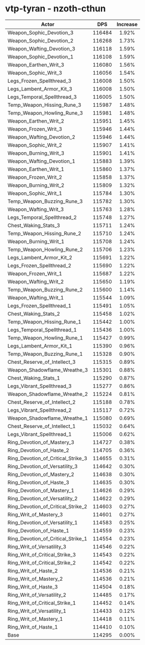 # vtp-tyran - nzoth-cthun
| Actor | DPS | Increase |
|---|:---:|:---:|
|Weapon_Sophic_Devotion_3|116484|1.92%|
|Weapon_Sophic_Devotion_2|116268|1.73%|
|Weapon_Wafting_Devotion_3|116118|1.59%|
|Weapon_Sophic_Devotion_1|116108|1.59%|
|Weapon_Earthen_Writ_3|116080|1.56%|
|Weapon_Sophic_Writ_3|116056|1.54%|
|Legs_Frozen_Spellthread_3|116008|1.50%|
|Legs_Lambent_Armor_Kit_3|116008|1.50%|
|Legs_Temporal_Spellthread_3|116005|1.50%|
|Temp_Weapon_Hissing_Rune_3|115987|1.48%|
|Temp_Weapon_Howling_Rune_3|115981|1.48%|
|Weapon_Earthen_Writ_2|115951|1.45%|
|Weapon_Frozen_Writ_3|115946|1.44%|
|Weapon_Wafting_Devotion_2|115946|1.44%|
|Weapon_Sophic_Writ_2|115907|1.41%|
|Weapon_Burning_Writ_3|115901|1.41%|
|Weapon_Wafting_Devotion_1|115883|1.39%|
|Weapon_Earthen_Writ_1|115860|1.37%|
|Weapon_Frozen_Writ_2|115858|1.37%|
|Weapon_Burning_Writ_2|115809|1.32%|
|Weapon_Sophic_Writ_1|115784|1.30%|
|Temp_Weapon_Buzzing_Rune_3|115782|1.30%|
|Weapon_Wafting_Writ_3|115763|1.28%|
|Legs_Temporal_Spellthread_2|115748|1.27%|
|Chest_Waking_Stats_3|115711|1.24%|
|Temp_Weapon_Hissing_Rune_2|115710|1.24%|
|Weapon_Burning_Writ_1|115708|1.24%|
|Temp_Weapon_Howling_Rune_2|115706|1.23%|
|Legs_Lambent_Armor_Kit_2|115691|1.22%|
|Legs_Frozen_Spellthread_2|115690|1.22%|
|Weapon_Frozen_Writ_1|115687|1.22%|
|Weapon_Wafting_Writ_2|115650|1.19%|
|Temp_Weapon_Buzzing_Rune_2|115600|1.14%|
|Weapon_Wafting_Writ_1|115544|1.09%|
|Legs_Frozen_Spellthread_1|115491|1.05%|
|Chest_Waking_Stats_2|115458|1.02%|
|Temp_Weapon_Hissing_Rune_1|115442|1.00%|
|Legs_Temporal_Spellthread_1|115436|1.00%|
|Temp_Weapon_Howling_Rune_1|115427|0.99%|
|Legs_Lambent_Armor_Kit_1|115390|0.96%|
|Temp_Weapon_Buzzing_Rune_1|115328|0.90%|
|Chest_Reserve_of_Intellect_3|115315|0.89%|
|Weapon_Shadowflame_Wreathe_3|115301|0.88%|
|Chest_Waking_Stats_1|115290|0.87%|
|Legs_Vibrant_Spellthread_3|115277|0.86%|
|Weapon_Shadowflame_Wreathe_2|115224|0.81%|
|Chest_Reserve_of_Intellect_2|115188|0.78%|
|Legs_Vibrant_Spellthread_2|115117|0.72%|
|Weapon_Shadowflame_Wreathe_1|115080|0.69%|
|Chest_Reserve_of_Intellect_1|115032|0.64%|
|Legs_Vibrant_Spellthread_1|115006|0.62%|
|Ring_Devotion_of_Mastery_3|114727|0.38%|
|Ring_Devotion_of_Haste_2|114705|0.36%|
|Ring_Devotion_of_Critical_Strike_3|114655|0.31%|
|Ring_Devotion_of_Versatility_3|114642|0.30%|
|Ring_Devotion_of_Mastery_2|114638|0.30%|
|Ring_Devotion_of_Haste_3|114635|0.30%|
|Ring_Devotion_of_Mastery_1|114626|0.29%|
|Ring_Devotion_of_Versatility_2|114622|0.29%|
|Ring_Devotion_of_Critical_Strike_2|114603|0.27%|
|Ring_Writ_of_Mastery_3|114601|0.27%|
|Ring_Devotion_of_Versatility_1|114583|0.25%|
|Ring_Devotion_of_Haste_1|114559|0.23%|
|Ring_Devotion_of_Critical_Strike_1|114554|0.23%|
|Ring_Writ_of_Versatility_3|114546|0.22%|
|Ring_Writ_of_Critical_Strike_3|114543|0.22%|
|Ring_Writ_of_Critical_Strike_2|114542|0.22%|
|Ring_Writ_of_Haste_2|114536|0.21%|
|Ring_Writ_of_Mastery_2|114536|0.21%|
|Ring_Writ_of_Haste_3|114504|0.18%|
|Ring_Writ_of_Versatility_2|114485|0.17%|
|Ring_Writ_of_Critical_Strike_1|114452|0.14%|
|Ring_Writ_of_Versatility_1|114433|0.12%|
|Ring_Writ_of_Mastery_1|114418|0.11%|
|Ring_Writ_of_Haste_1|114410|0.10%|
|Base|114295|0.00%|
